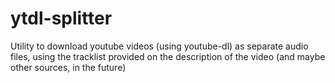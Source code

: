 # ytdl-splitter
Utility to download youtube videos (using youtube-dl) as separate audio files, using the tracklist provided on the description of the video (and maybe other sources, in the future)
